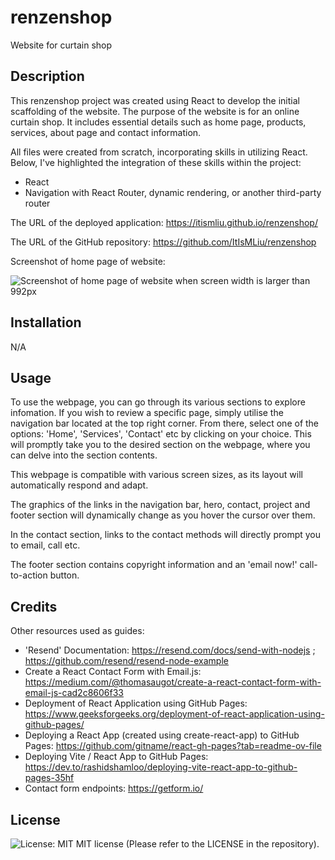 # renzenshop
Website for curtain shop

## Description 

This renzenshop project was created using React to develop the initial scaffolding of the website. The purpose of the website is for an online curtain shop. It includes essential details such as home page, products, services, about page and contact information.

All files were created from scratch, incorporating skills in utilizing React. Below, I've highlighted the integration of these skills within the project:

* React
* Navigation with React Router, dynamic rendering, or another third-party router

The URL of the deployed application: https://itismliu.github.io/renzenshop/

The URL of the GitHub repository: https://github.com/ItIsMLiu/renzenshop

Screenshot of home page of website:

![Screenshot of home page of website when screen width is larger than 992px](./src/assets/images/home.png)

## Installation

N/A

## Usage 

To use the webpage, you can go through its various sections to explore infomation. If you wish to review a specific page, simply utilise the navigation bar located at the top right corner. From there, select one of the options: 'Home', 'Services', 'Contact' etc by clicking on your choice. This will promptly take you to the desired section on the webpage, where you can delve into the section contents.

This webpage is compatible with various screen sizes, as its layout will automatically respond and adapt. 

The graphics of the links in the navigation bar, hero, contact, project and footer section will dynamically change as you hover the cursor over them.

In the contact section, links to the contact methods will directly prompt you to email, call etc.

The footer section contains copyright information and an 'email now!' call-to-action button. 

## Credits

Other resources used as guides:
- 'Resend' Documentation: https://resend.com/docs/send-with-nodejs ; https://github.com/resend/resend-node-example
- Create a React Contact Form with Email.js: https://medium.com/@thomasaugot/create-a-react-contact-form-with-email-js-cad2c8606f33
- Deployment of React Application using GitHub Pages: https://www.geeksforgeeks.org/deployment-of-react-application-using-github-pages/
- Deploying a React App (created using create-react-app) to GitHub Pages: https://github.com/gitname/react-gh-pages?tab=readme-ov-file
- Deploying Vite / React App to GitHub Pages: https://dev.to/rashidshamloo/deploying-vite-react-app-to-github-pages-35hf
- Contact form endpoints: https://getform.io/

## License

![License: MIT](https://img.shields.io/badge/License-MIT-yellow.svg)
MIT license (Please refer to the LICENSE in the repository).